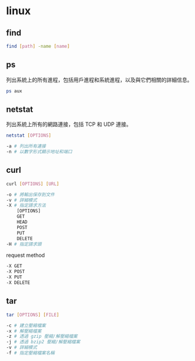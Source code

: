 # linux

## find
```bash
find [path] -name [name]
```

## ps
列出系統上的所有進程，包括用戶進程和系統進程，以及與它們相關的詳細信息。
```bash
ps aux
```

## netstat
列出系統上所有的網路連接，包括 TCP 和 UDP 連接。
```bash
netstat [OPTIONS]
```
```bash
-a # 列出所有連接
-n # 以數字形式顯示地址和端口
```

## curl
```bash
curl [OPTIONS] [URL]
```
```bash
-o # 將輸出保存到文件
-v # 詳細模式
-X # 指定請求方法
    [OPTIONS]
    GET
    HEAD
    POST
    PUT
    DELETE
-H # 指定請求頭

```
request method
```bash
-X GET
-X POST
-X PUT
-X DELETE
```


## tar
```bash
tar [OPTIONS] [FILE]
```
```bash
-c # 建立壓縮檔案
-x # 解壓縮檔案
-z # 透過 gzip 壓縮/解壓縮檔案
-j # 透過 bzip2 壓縮/解壓縮檔案
-v # 詳細模式
-f # 指定壓縮檔案名稱
```